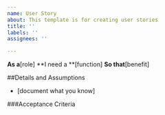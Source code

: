 ```yaml
---
name: User Story
about: This template is for creating user stories
title: ''
labels: ''
assignees: ''

---
```


**As a**[role]
**I need a **[function]
**So that**[benefit]


##Details and Assumptions
* [document what you know]


###Acceptance Criteria
